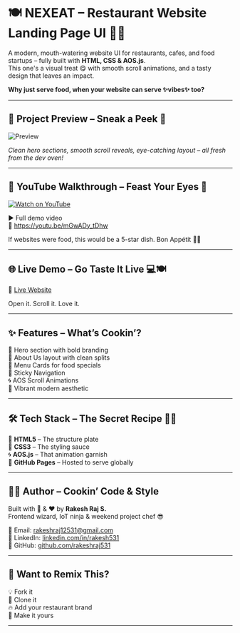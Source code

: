 # 🍽️ NEXEAT – Restaurant Website Landing Page UI 🍕🔥

A modern, mouth-watering website UI for restaurants, cafes, and food startups – fully built with **HTML, CSS & AOS.js**.  
This one's a visual treat 😋 with smooth scroll animations, and a tasty design that leaves an impact.

**Why just serve food, when your website can serve ✨vibes✨ too?**

---

## 🍝 Project Preview – Sneak a Peek 👀

![Preview](./restaurant.jpg)

*Clean hero sections, smooth scroll reveals, eye-catching layout – all fresh from the dev oven!*

---

## 🎥 YouTube Walkthrough – Feast Your Eyes 🍿

[![Watch on YouTube](https://img.youtube.com/vi/mGwADy_tDhw/maxresdefault.jpg)](https://youtu.be/mGwADy_tDhw)

▶️ Full demo video  
🔗 https://youtu.be/mGwADy_tDhw

If websites were food, this would be a 5-star dish. Bon Appétit 👨‍🍳

---

## 🌐 Live Demo – Go Taste It Live 💻🍽️

🔗 [Live Website](https://rakesh12531.github.io/restaurant_project/)

Open it. Scroll it. Love it.

---

## ✨ Features – What’s Cookin’?

🍔 Hero section with bold branding  
📖 About Us layout with clean splits  
🍲 Menu Cards for food specials  
📍 Sticky Navigation  
🌀 AOS Scroll Animations   
🎨 Vibrant modern aesthetic

---

## 🛠️ Tech Stack – The Secret Recipe 👨‍🍳

🧱 **HTML5** – The structure plate  
🎨 **CSS3** – The styling sauce  
🌀 **AOS.js** – That animation garnish  
🚀 **GitHub Pages** – Hosted to serve globally

---

## 👨‍🍳 Author – Cookin’ Code & Style

Built with 🍔 & ❤️ by **Rakesh Raj S.**  
Frontend wizard, IoT ninja & weekend project chef 😎

📧 Email: [rakeshraj12531@gmail.com](mailto:rakeshraj12531@gmail.com)  
🔗 LinkedIn: [linkedin.com/in/rakesh531](https://linkedin.com/in/rakesh531)  
🐙 GitHub: [github.com/rakeshraj531](https://github.com/rakeshraj531)

---

## 🚀 Want to Remix This?

💡 Fork it  
🍴 Clone it  
🔥 Add your restaurant brand  
🌈 Make it yours

---
